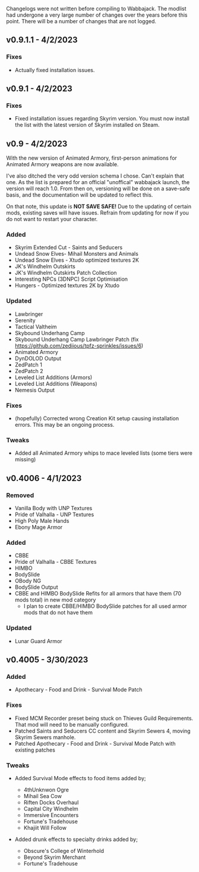 Changelogs were not written before compiling to Wabbajack. The modlist had undergone a very large number of changes over the years before this point. There will be a number of changes that are not logged.

## v0.9.1.1 - **4/2/2023**

### Fixes

- Actually fixed installation issues.

## v0.9.1 - **4/2/2023**

### Fixes

- Fixed installation issues regarding Skyrim version. You must now install the list with the latest version of Skyrim installed on Steam.

## v0.9 - **4/2/2023**

With the new version of Animated Armory, first-person animations for Animated Armory weapons are now available.

I've also ditched the very odd version schema I chose. Can't explain that one. As the list is prepared for an official "unoffical" wabbajack launch, the version will reach 1.0. From then on, versioning will be done on a save-safe basis, and the documentation will be updated to reflect this.

On that note, this update is **NOT SAVE SAFE!** Due to the updating of certain mods, existing saves will have issues. Refrain from updating for now if you do not want to restart your character.

### Added

- Skyrim Extended Cut - Saints and Seducers
- Undead Snow Elves- Mihail Monsters and Animals
- Undead Snow Elves - Xtudo optimized textures 2K
- JK's Windhelm Outskirts
- JK's Windhelm Outskirts Patch Collection
- Interesting NPCs (3DNPC) Script Optimisation
- Hungers - Optimized textures 2K by Xtudo

### Updated 

- Lawbringer
- Serenity
- Tactical Valtheim
- Skybound Underhang Camp
- Skybound Underhang Camp Lawbringer Patch (fix https://github.com/zediious/tpfz-sprinkles/issues/6)
- Animated Armory
- DynDOLOD Output
- ZedPatch 1
- ZedPatch 2
- Leveled List Additions (Armors)
- Leveled List Additions (Weapons)
- Nemesis Output

### Fixes

- (hopefully) Corrected wrong Creation Kit setup causing installation errors. This may be an ongoing process.

### Tweaks

- Added all Animated Armory whips to mace leveled lists (some tiers were missing)

## v0.4006 - **4/1/2023**

### Removed

- Vanilla Body with UNP Textures
- Pride of Valhalla - UNP Textures
- High Poly Male Hands
- Ebony Mage Armor

### Added

- CBBE
- Pride of Valhalla - CBBE Textures
- HIMBO
- BodySlide
- OBody NG
- BodySlide Output
- CBBE and HIMBO BodySlide Refits for all armors that have them (70 mods total) in new mod category
  - I plan to create CBBE/HIMBO BodySlide patches for all used armor mods that do not have them

### Updated

- Lunar Guard Armor

## v0.4005 - **3/30/2023** 

### Added

- Apothecary - Food and Drink - Survival Mode Patch

### Fixes

- Fixed MCM Recorder preset being stuck on Thieves Guild Requirements. That mod will need to be manually configured.
- Patched Saints and Seducers CC content and Skyrim Sewers 4, moving Skyrim Sewers manhole.
- Patched Apothecary - Food and Drink - Survival Mode Patch with existing patches

### Tweaks

- Added Survival Mode effects to food items added by;
  - 4thUnknwon Ogre
  - Mihail Sea Cow
  - Riften Docks Overhaul
  - Capital City Windhelm
  - Immersive Encounters
  - Fortune's Tradehouse
  - Khajiit Will Follow

- Added drunk effects to specialty drinks added by;
  - Obscure's College of Winterhold
  - Beyond Skyrim Merchant
  - Fortune's Tradehouse
